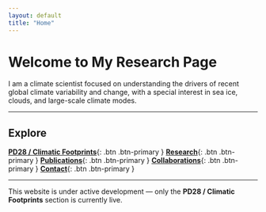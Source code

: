 ```yaml
---
layout: default
title: "Home"
---
```


# Welcome to My Research Page

I am a climate scientist focused on understanding the drivers of recent global climate variability and change, with a special interest in sea ice, clouds, and large-scale climate modes.

---

## Explore

[**PD28 / Climatic Footprints**](/pd28/){: .btn .btn-primary }
[**Research**](/research/){: .btn .btn-primary }
[**Publications**](/publications/){: .btn .btn-primary }
[**Collaborations**](/collaborations/){: .btn .btn-primary }
[**Contact**](/contact/){: .btn .btn-primary }

---

This website is under active development — only the **PD28 / Climatic Footprints** section is currently live.

